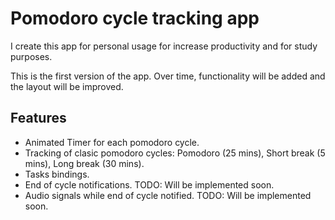 # Pomodoro cycle tracking app

I create this app for personal usage for increase productivity and for study purposes.

This is the first version of the app.
Over time, functionality will be added and the layout will be improved.

## Features

- Animated Timer for each pomodoro cycle.
- Tracking of clasic pomodoro cycles: Pomodoro (25 mins), Short break (5 mins), Long break (30 mins).
- Tasks bindings.
- End of cycle notifications. TODO: Will be implemented soon.
- Audio signals while end of cycle notified. TODO: Will be implemented soon.
